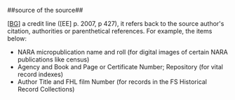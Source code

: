 ##source of the source##

\[[BG](SOURCES.md#BG)\] a credit line (\[EE\] p. 2007, p 427), it refers back to the source author's citation, authorities or parenthetical references. For example, the items below:
 * NARA micropublication name and roll (for digital images of certain NARA publications like census)
 * Agency and Book and Page or Certificate Number; Repository (for vital record indexes)
 * Author Title and FHL film Number (for records in the FS Historical Record Collections)
